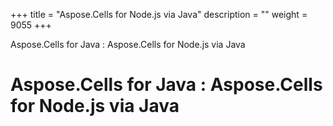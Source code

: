 +++
title = "Aspose.Cells for Node.js via Java" 
description = "" 
weight = 9055 
+++

Aspose.Cells for Java : Aspose.Cells for Node.js via Java  

# Aspose.Cells for Java : Aspose.Cells for Node.js via Java


